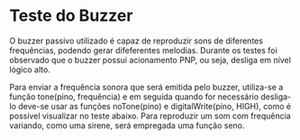 # Teste do Buzzer

O buzzer passivo utilizado é capaz de reproduzir sons de diferentes frequências, podendo gerar difeferentes melodias. Durante os testes foi observado que o buzzer possui acionamento PNP, ou seja, desliga em nível lógico alto.

Para enviar a frequência sonora que será emitida pelo buzzer, utiliza-se a função tone(pino, frequência) e em seguida quando for necessário desliga-lo deve-se usar as funções noTone(pino) e digitalWrite(pino, HIGH), como é possível visualizar no teste abaixo. Para reproduzir um som com frequência variando, como uma sirene, será empregada uma função seno.


